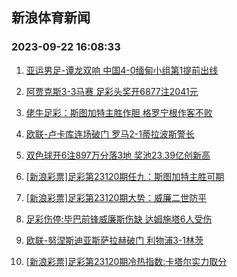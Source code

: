 ## 新浪体育新闻 
### 2023-09-22 16:08:33

1. [亚运男足-谭龙双响 中国4-0缅甸小组第1提前出线](https://sports.sina.com.cn/china/national/2023-09-21/doc-imznnurc6290633.shtml)

2. [阿贾克斯3-3马赛 足彩头奖开6877注2041元](https://sports.sina.com.cn/l/2023-09-22/doc-imznprur2888931.shtml)

3. [佬牛足彩：斯图加特主胜作胆  格罗宁根作客不败](https://sports.sina.com.cn/l/2023-09-22/doc-imznprus8213824.shtml)

4. [欧联-卢卡库连场破门 罗马2-1蒂拉波斯警长](https://sports.sina.com.cn/g/seriea/2023-09-22/doc-imznpruv2649370.shtml)

5. [双色球开6注897万分落3地 奖池23.39亿创新高](https://sports.sina.com.cn/l/2023-09-21/doc-imznnura8663814.shtml)

6. [[新浪彩票]足彩第23120期任九：斯图加特主胜可期](https://sports.sina.com.cn/l/2023-09-22/doc-imznprus8212351.shtml)

7. [[新浪彩票]足彩第23120期大势：威廉二世防平](https://sports.sina.com.cn/l/2023-09-22/doc-imznprus8212047.shtml)

8. [足彩伤停:毕巴前锋威廉斯伤缺 达姆施塔6人受伤](https://sports.sina.com.cn/l/2023-09-21/doc-imznncte6238848.shtml)

9. [欧联-努涅斯迪亚斯萨拉赫破门 利物浦3-1林茨](https://sports.sina.com.cn/g/pl/2023-09-22/doc-imznpruv2651475.shtml)

10. [[新浪彩票]足彩第23120期冷热指数:卡塔尔实力取分](https://sports.sina.com.cn/l/2023-09-22/doc-imznprut5868148.shtml)

